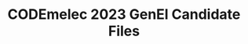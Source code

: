 ---
title: CODEmelec 2023 GenEl Candidate Files
redirect_to: https://drive.google.com/drive/folders/1iC27k0ipoGTNAYB8cpdaO5CBfmuX5iDe?usp=sharing
redirect_from: 
  - /2023CODEGenElCandidateFiles
  - /2023codegenelcandidatefiles
---
